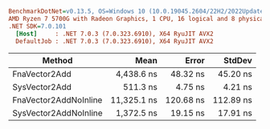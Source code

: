 ``` ini

BenchmarkDotNet=v0.13.5, OS=Windows 10 (10.0.19045.2604/22H2/2022Update)
AMD Ryzen 7 5700G with Radeon Graphics, 1 CPU, 16 logical and 8 physical cores
.NET SDK=7.0.101
  [Host]     : .NET 7.0.3 (7.0.323.6910), X64 RyuJIT AVX2
  DefaultJob : .NET 7.0.3 (7.0.323.6910), X64 RyuJIT AVX2


```
|                Method |        Mean |     Error |    StdDev |
|---------------------- |------------:|----------:|----------:|
|         FnaVector2Add |  4,438.6 ns |  48.32 ns |  45.20 ns |
|         SysVector2Add |    511.3 ns |   4.75 ns |   4.21 ns |
| FnaVector2AddNoInline | 11,325.1 ns | 120.68 ns | 112.89 ns |
| SysVector2AddNoInline |  1,372.5 ns |  19.15 ns |  17.91 ns |
